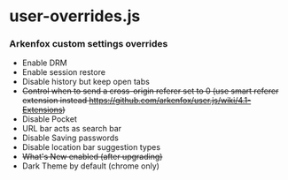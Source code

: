 # user-overrides.js
### Arkenfox custom settings overrides
- Enable DRM
- Enable session restore
- Disable history but keep open tabs
- ~~Control when to send a cross-origin referer set to 0 (use smart referer extension instead https://github.com/arkenfox/user.js/wiki/4.1-Extensions)~~
- Disable Pocket
- URL bar acts as search bar
- Disable Saving passwords
- Disable location bar suggestion types
- ~~What's New enabled (after upgrading)~~
- Dark Theme by default (chrome only)
